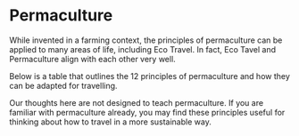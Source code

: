 # Permaculture

While invented in a farming context, the principles of permaculture can be applied to many areas of life, including Eco Travel. In fact, Eco Tavel and Permaculture align with each other very well.

Below is a table that outlines the 12 principles of permaculture and how they can be adapted for travelling.

Our thoughts here are not designed to teach permaculture. If you are familiar with permaculture already, you may find these principles useful for thinking about how to travel in a more sustainable way.
